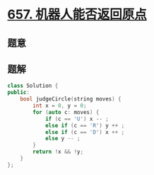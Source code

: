 #  [657. 机器人能否返回原点](https://leetcode.cn/problems/robot-return-to-origin/)

## 题意



## 题解



```c++
class Solution {
public:
    bool judgeCircle(string moves) {
        int x = 0, y = 0;
        for (auto c: moves) {
            if (c == 'U') x -- ;
            else if (c == 'R') y ++ ;
            else if (c == 'D') x ++ ;
            else y -- ;
        }
        return !x && !y;
    }
};
```



```python3

```

